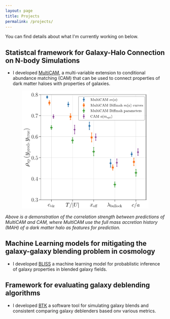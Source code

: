 ```yaml
---
layout: page
title: Projects
permalink: /projects/
---
```


You can find details about what I'm currently working on below.

## Statistcal framework for Galaxy-Halo Connection on N-body Simulations

- I developed [MultiCAM](https://github.com/ismael-mendoza/multicam), a multi-variable extension to conditional abundance matching (CAM) that can be used to connect properties
of dark matter haloes with properties of galaxies.

<p align="center">
    <img src="./images/multicam.jpg" alt="multicam" width="400"/>
</p>

*Above is a demonstration of the correlation strength between predictions of MultiCAM and CAM, where MultiCAM use the full mass accretion history (MAH) of a dark matter halo as features for prediction.*

## Machine Learning models for mitigating the galaxy-galaxy blending problem in cosmology

- I developed [BLISS](https://github.com/prob-ml/bliss) a machine learning model for probablistic inference of galaxy properties in blended galaxy fields.


## Framework for evaluating galaxy deblending algorithms

- I developed [BTK](https://github.com/LSSTDESC/BlendingToolKit) a software tool for simulating galaxy blends and consistent comparing galaxy deblenders based onv various metrics.
